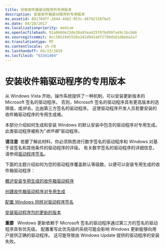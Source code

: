 ```yaml
---
title: 安装收件箱驱动程序的专用版本
description: 安装收件箱驱动程序的专用版本
ms.assetid: 89170dff-284d-4d82-953c-46792158fbe5
ms.date: 04/20/2017
ms.localizationpriority: medium
ms.openlocfilehash: 91a860de23de38a93ea415f076d99fa49c1bcb66
ms.sourcegitcommit: 0cc5051945559a242d941a6f2799d161d8eba2a7
ms.translationtype: MT
ms.contentlocale: zh-CN
ms.lasthandoff: 04/23/2019
ms.locfileid: "63341484"
---
```

# <a name="installing-private-builds-of-inbox-drivers"></a>安装收件箱驱动程序的专用版本


从 Windows Vista 开始，操作系统提供了一种机制，可以安装更新版本的 Microsoft 签名的驱动程序。 否则，Microsoft 签名的驱动程序具有更高版本的选择值，或*排名*，比由第三方签名的驱动程序。 这使驱动程序开发人员若要安装的收件箱驱动程序的专用生成难。

本部分介绍如何生成和安装 Windows 的默认安装中包含的驱动程序对专用生成。 此类驱动程序被称为"*收件箱*"驱动程序。

**请注意**  若要了解此材料，你必须熟悉进行数字签名的驱动程序和 Windows 对基于该签名和其他条件的驱动程序的评级。 有关数字签名的驱动程序的详细信息，请参阅[驱动程序签名](driver-signing.md)。

 

下面的主题介绍如何为您的驱动程序覆盖默认等级数，以便可以安装专用生成的收件箱驱动程序：

[概述安装专用生成的收件箱驱动程序](overview-of-installing-private-builds-of-in-box-drivers.md)

[创建收件箱驱动程序对专用生成](creating-a-private-build-of-an-in-box-driver.md)

[配置 Windows 同样对驱动程序签名](configuring-windows-to-rank-driver-signatures-equally.md)

[安装驱动程序包的更新的版本](installing-the-updated-version-of-the-driver-package.md)

**重要**   Windows 更新依赖于 Microsoft 签名的驱动程序通过第三方的签名的驱动程序具有优先级。 配置重写此优先级的系统可能会影响 Windows 更新能够向用户提供正确的驱动程序。 这可能导致由 Windows Update 提供的驱动程序的安装失败。

 

 

 





